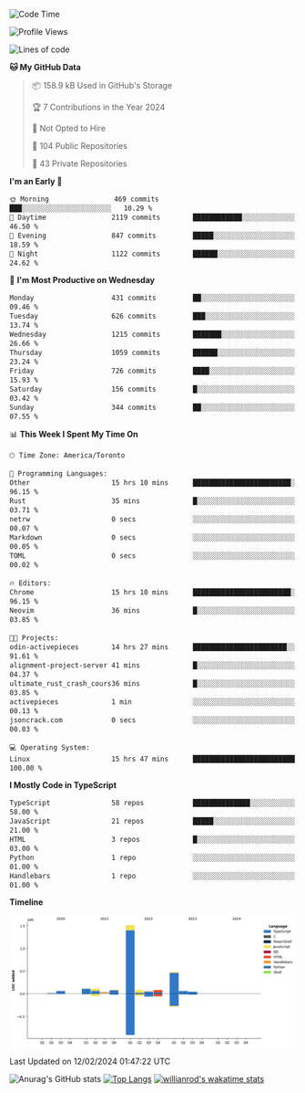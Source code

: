 <!--START_SECTION:waka-->
![Code Time](http://img.shields.io/badge/Code%20Time-1%2C171%20hrs%207%20mins-blue)

![Profile Views](http://img.shields.io/badge/Profile%20Views-5-blue)

![Lines of code](https://img.shields.io/badge/From%20Hello%20World%20I%27ve%20Written-2.7%20million%20lines%20of%20code-blue)

**🐱 My GitHub Data** 

> 📦 158.9 kB Used in GitHub's Storage 
 > 
> 🏆 7 Contributions in the Year 2024
 > 
> 🚫 Not Opted to Hire
 > 
> 📜 104 Public Repositories 
 > 
> 🔑 43 Private Repositories 
 > 
**I'm an Early 🐤** 

```text
🌞 Morning                469 commits         ███░░░░░░░░░░░░░░░░░░░░░░   10.29 % 
🌆 Daytime                2119 commits        ████████████░░░░░░░░░░░░░   46.50 % 
🌃 Evening                847 commits         █████░░░░░░░░░░░░░░░░░░░░   18.59 % 
🌙 Night                  1122 commits        ██████░░░░░░░░░░░░░░░░░░░   24.62 % 
```
📅 **I'm Most Productive on Wednesday** 

```text
Monday                   431 commits         ██░░░░░░░░░░░░░░░░░░░░░░░   09.46 % 
Tuesday                  626 commits         ███░░░░░░░░░░░░░░░░░░░░░░   13.74 % 
Wednesday                1215 commits        ███████░░░░░░░░░░░░░░░░░░   26.66 % 
Thursday                 1059 commits        ██████░░░░░░░░░░░░░░░░░░░   23.24 % 
Friday                   726 commits         ████░░░░░░░░░░░░░░░░░░░░░   15.93 % 
Saturday                 156 commits         █░░░░░░░░░░░░░░░░░░░░░░░░   03.42 % 
Sunday                   344 commits         ██░░░░░░░░░░░░░░░░░░░░░░░   07.55 % 
```


📊 **This Week I Spent My Time On** 

```text
🕑︎ Time Zone: America/Toronto

💬 Programming Languages: 
Other                    15 hrs 10 mins      ████████████████████████░   96.15 % 
Rust                     35 mins             █░░░░░░░░░░░░░░░░░░░░░░░░   03.71 % 
netrw                    0 secs              ░░░░░░░░░░░░░░░░░░░░░░░░░   00.07 % 
Markdown                 0 secs              ░░░░░░░░░░░░░░░░░░░░░░░░░   00.05 % 
TOML                     0 secs              ░░░░░░░░░░░░░░░░░░░░░░░░░   00.02 % 

🔥 Editors: 
Chrome                   15 hrs 10 mins      ████████████████████████░   96.15 % 
Neovim                   36 mins             █░░░░░░░░░░░░░░░░░░░░░░░░   03.85 % 

🐱‍💻 Projects: 
odin-activepieces        14 hrs 27 mins      ███████████████████████░░   91.61 % 
alignment-project-server 41 mins             █░░░░░░░░░░░░░░░░░░░░░░░░   04.37 % 
ultimate_rust_crash_cours36 mins             █░░░░░░░░░░░░░░░░░░░░░░░░   03.85 % 
activepieces             1 min               ░░░░░░░░░░░░░░░░░░░░░░░░░   00.13 % 
jsoncrack.com            0 secs              ░░░░░░░░░░░░░░░░░░░░░░░░░   00.03 % 

💻 Operating System: 
Linux                    15 hrs 47 mins      █████████████████████████   100.00 % 
```

**I Mostly Code in TypeScript** 

```text
TypeScript               58 repos            ██████████████░░░░░░░░░░░   58.00 % 
JavaScript               21 repos            █████░░░░░░░░░░░░░░░░░░░░   21.00 % 
HTML                     3 repos             █░░░░░░░░░░░░░░░░░░░░░░░░   03.00 % 
Python                   1 repo              ░░░░░░░░░░░░░░░░░░░░░░░░░   01.00 % 
Handlebars               1 repo              ░░░░░░░░░░░░░░░░░░░░░░░░░   01.00 % 
```



**Timeline**

![Lines of Code chart](https://raw.githubusercontent.com/wise-introvert/wise-introvert/master/assets/bar_graph.png)


 Last Updated on 12/02/2024 01:47:22 UTC
<!--END_SECTION:waka-->

![Anurag's GitHub stats](https://github-readme-stats.vercel.app/api?username=wise-introvert&count_private=true&show_icons=true)
[![Top Langs](https://github-readme-stats.vercel.app/api/top-langs/?username=wise-introvert&langs_count=10)](https://github.com/anuraghazra/github-readme-stats)
[![willianrod's wakatime stats](https://github-readme-stats.vercel.app/api/wakatime?username=wiseintrovert)](https://github.com/anuraghazra/github-readme-stats)
